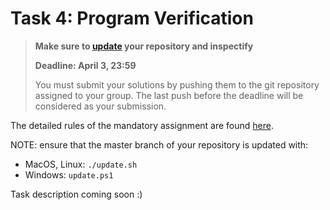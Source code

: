 # Task 4: Program Verification

> **Make sure to [update](#update-instructions) your repository and inspectify** 
>
> **Deadline: April 3, 23:59**
>
> You must submit your solutions by pushing them to the git repository assigned to your group.
> The last push before the deadline will be considered as your submission. 

The detailed rules of the mandatory assignment are found [here](README.md).

NOTE: ensure that the master branch of your repository is updated with:

- MacOS, Linux: `./update.sh`
- Windows: `update.ps1`

Task description coming soon :)